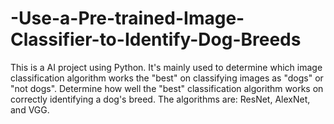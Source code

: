 # -Use-a-Pre-trained-Image-Classifier-to-Identify-Dog-Breeds
This is a AI project using Python. It's mainly used to determine which image classification algorithm works the "best" on classifying images as "dogs" or "not dogs". Determine how well the "best" classification algorithm works on correctly identifying a dog's breed. The algorithms are: ResNet, AlexNet, and VGG. 
